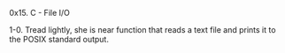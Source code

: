 0x15. C - File I/O

1-0. Tread lightly, she is near
function that reads a text file and prints it to the POSIX standard output.
